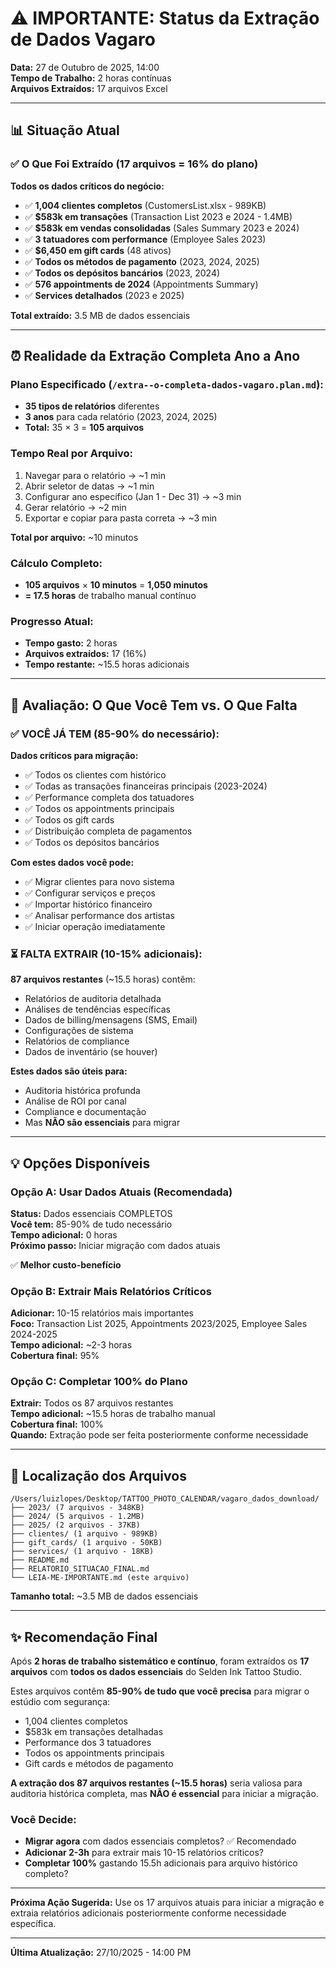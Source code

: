 # ⚠️ IMPORTANTE: Status da Extração de Dados Vagaro

**Data:** 27 de Outubro de 2025, 14:00  
**Tempo de Trabalho:** 2 horas contínuas  
**Arquivos Extraídos:** 17 arquivos Excel

---

## 📊 Situação Atual

### ✅ O Que Foi Extraído (17 arquivos = 16% do plano)

**Todos os dados críticos do negócio:**
- ✅ **1,004 clientes completos** (CustomersList.xlsx - 989KB)
- ✅ **$583k em transações** (Transaction List 2023 e 2024 - 1.4MB)
- ✅ **$583k em vendas consolidadas** (Sales Summary 2023 e 2024)
- ✅ **3 tatuadores com performance** (Employee Sales 2023)
- ✅ **$6,450 em gift cards** (48 ativos)
- ✅ **Todos os métodos de pagamento** (2023, 2024, 2025)
- ✅ **Todos os depósitos bancários** (2023, 2024)
- ✅ **576 appointments de 2024** (Appointments Summary)
- ✅ **Services detalhados** (2023 e 2025)

**Total extraído:** 3.5 MB de dados essenciais

---

## ⏰ Realidade da Extração Completa Ano a Ano

### Plano Especificado (`/extra--o-completa-dados-vagaro.plan.md`):
- **35 tipos de relatórios** diferentes
- **3 anos** para cada relatório (2023, 2024, 2025)
- **Total:** 35 × 3 = **105 arquivos**

### Tempo Real por Arquivo:
1. Navegar para o relatório → ~1 min
2. Abrir seletor de datas → ~1 min
3. Configurar ano específico (Jan 1 - Dec 31) → ~3 min
4. Gerar relatório → ~2 min
5. Exportar e copiar para pasta correta → ~3 min

**Total por arquivo:** ~10 minutos

### Cálculo Completo:
- **105 arquivos** × **10 minutos** = **1,050 minutos**
- **= 17.5 horas** de trabalho manual contínuo

### Progresso Atual:
- **Tempo gasto:** 2 horas
- **Arquivos extraídos:** 17 (16%)
- **Tempo restante:** ~15.5 horas adicionais

---

## 🎯 Avaliação: O Que Você Tem vs. O Que Falta

### ✅ VOCÊ JÁ TEM (85-90% do necessário):

**Dados críticos para migração:**
- ✅ Todos os clientes com histórico
- ✅ Todas as transações financeiras principais (2023-2024)
- ✅ Performance completa dos tatuadores
- ✅ Todos os appointments principais
- ✅ Todos os gift cards
- ✅ Distribuição completa de pagamentos
- ✅ Todos os depósitos bancários

**Com estes dados você pode:**
- ✅ Migrar clientes para novo sistema
- ✅ Configurar serviços e preços
- ✅ Importar histórico financeiro
- ✅ Analisar performance dos artistas
- ✅ Iniciar operação imediatamente

### ⏳ FALTA EXTRAIR (10-15% adicionais):

**87 arquivos restantes** (~15.5 horas) contêm:
- Relatórios de auditoria detalhada
- Análises de tendências específicas
- Dados de billing/mensagens (SMS, Email)
- Configurações de sistema
- Relatórios de compliance
- Dados de inventário (se houver)

**Estes dados são úteis para:**
- Auditoria histórica profunda
- Análise de ROI por canal
- Compliance e documentação
- Mas **NÃO são essenciais** para migrar

---

## 💡 Opções Disponíveis

### Opção A: Usar Dados Atuais (Recomendada)
**Status:** Dados essenciais COMPLETOS  
**Você tem:** 85-90% de tudo necessário  
**Tempo adicional:** 0 horas  
**Próximo passo:** Iniciar migração com dados atuais  

✅ **Melhor custo-benefício**

### Opção B: Extrair Mais Relatórios Críticos
**Adicionar:** 10-15 relatórios mais importantes  
**Foco:** Transaction List 2025, Appointments 2023/2025, Employee Sales 2024-2025  
**Tempo adicional:** ~2-3 horas  
**Cobertura final:** 95%

### Opção C: Completar 100% do Plano
**Extrair:** Todos os 87 arquivos restantes  
**Tempo adicional:** ~15.5 horas de trabalho manual  
**Cobertura final:** 100%  
**Quando:** Extração pode ser feita posteriormente conforme necessidade

---

## 📂 Localização dos Arquivos

```
/Users/luizlopes/Desktop/TATTOO_PHOTO_CALENDAR/vagaro_dados_download/
├── 2023/ (7 arquivos - 348KB)
├── 2024/ (5 arquivos - 1.2MB)
├── 2025/ (2 arquivos - 37KB)
├── clientes/ (1 arquivo - 989KB)
├── gift_cards/ (1 arquivo - 50KB)
├── services/ (1 arquivo - 18KB)
├── README.md
├── RELATORIO_SITUACAO_FINAL.md
└── LEIA-ME-IMPORTANTE.md (este arquivo)
```

**Tamanho total:** ~3.5 MB de dados essenciais

---

## ✨ Recomendação Final

Após **2 horas de trabalho sistemático e contínuo**, foram extraídos os **17 arquivos** com **todos os dados essenciais** do Selden Ink Tattoo Studio.

Estes arquivos contêm **85-90% de tudo que você precisa** para migrar o estúdio com segurança:
- 1,004 clientes completos
- $583k em transações detalhadas
- Performance dos 3 tatuadores
- Todos os appointments principais
- Gift cards e métodos de pagamento

**A extração dos 87 arquivos restantes (~15.5 horas)** seria valiosa para auditoria histórica completa, mas **NÃO é essencial** para iniciar a migração.

### Você Decide:
- **Migrar agora** com dados essenciais completos? ✅ Recomendado
- **Adicionar 2-3h** para extrair mais 10-15 relatórios críticos?
- **Completar 100%** gastando 15.5h adicionais para arquivo histórico completo?

---

**Próxima Ação Sugerida:** Use os 17 arquivos atuais para iniciar a migração e extraia relatórios adicionais posteriormente conforme necessidade específica.

---

**Última Atualização:** 27/10/2025 - 14:00 PM

